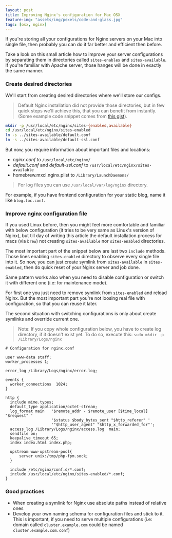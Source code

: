 ```yaml
---
layout: post
title: Improving Nginx's configuration for Mac OSX
feature-img: "assets/img/pexels/code-and-glass.jpg"
tags: [osx, nginx]
---
```


If you're storing all your configurations for Nginx servers on your Mac into single file, then probably you can do it far better and efficient then before.

Take a look on this small article how to improve your server configurations by separating them in directories called `sites-enables` and `sites-available`. If you're familiar with Apache server, those hanges will be done in exactly the same manner.

### Create desired directories
We'll start from creating desired directories where we'll store our configs.

> Default Nginx installation did not provide those directories, but in few quick steps we'll achieve this, that you can benefit from instantly. (Some example code snippet comes from [this gist][1]).

```bash
mkdir -p /usr/local/etc/nginx/sites-{enabled,available}
cd /usr/local/etc/nginx/sites-enabled
ln -s ../sites-available/default.conf
ln -s ../sites-available/default-ssl.conf
```

But now, you require information about important files and locations:

 - *nginx.conf* to `/usr/local/etc/nginx/`
 - *default.conf* and *default-ssl.conf* to `/usr/local/etc/nginx/sites-available`
 - homebrew.mxcl.nginx.plist to `/Library/LaunchDaemons/`

> For log files you can use `/usr/local/var/log/nginx` directory. 

For example, if you have frontend configuration for your static blog, name it like `blog.loc.conf`.

### Improve nginx configuration file
If you used Linux before, then you might feel more comfortable and familiar with below configuration (it tries to be very same as Linux's version of Nginx), but till day of writing this article the default installation process for macs (via `brew`) not creating `sites-available` nor `sites-enabled` directories.

The most important part of the snippet below are last two `include` methods. Those lines enabling `sites-enabled` directory to observe every single file into it. So now, you can just create symlink from `sites-available` in `sites-enabled`, then do quick reset of your Nginx server and job done.

Same pattern works also when you need to disable configuration or switch it with different one (i.e: for maintenance mode). 

For first one you just need to remove symlink from `sites-enabled` and reload Nginx. But the most important part you're not loosing real file with configuration, so that you can reuse it later.

The second situation with switching configurations is only about create symlinks and override current one.

> Note: If you copy whole configuration below, you have to create log directory, if it doesn't exist yet. To do so, execute this: `sudo mkdir -p /Library/Logs/nginx`

```nginx
# Configuration for nginx.conf

user www-data staff;
worker_processes 1;

error_log /Library/Logs/nginx/error.log;

events {
  worker_connections  1024;
}

http {
  include mime.types;
  default_type application/octet-stream;
  log_format main   '$remote_addr - $remote_user [$time_local] "$request" '
                    '$status $body_bytes_sent "$http_referer" '
                    '"$http_user_agent" "$http_x_forwarded_for"';
  access_log /Library/Logs/nginx/access.log  main;
  sendfile on;
  keepalive_timeout 65;
  index index.html index.php;

  upstream www-upstream-pool{
      server unix:/tmp/php-fpm.sock;
  }

  include /etc/nginx/conf.d/*.conf;
  include /usr/local/etc/nginx/sites-enabled/*.conf;
}
```

### Good practices

- When creating a symlink for Nginx use absolute paths instead of relative ones
- Develop your own naming schema for configuration files and stick to it. This is important, if you need to serve multiple configurations (i.e: domain called `cluster.example.com` could be named `cluster.example.com.conf`)


 [1]: https://gist.github.com/jimothyGator/5436538

